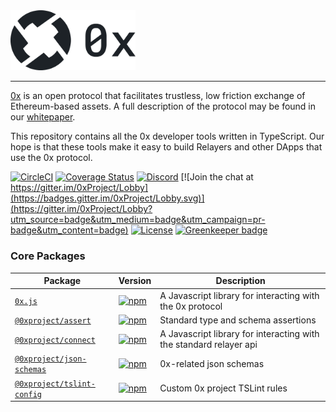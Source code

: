 <img src="https://github.com/0xProject/branding/blob/master/0x_Black_CMYK.png" width="200px" >

---

[0x][website-url] is an open protocol that facilitates trustless, low friction exchange of Ethereum-based assets. A full description of the protocol may be found in our [whitepaper][whitepaper-url].

This repository contains all the 0x developer tools written in TypeScript. Our hope is that these tools make it easy to build Relayers and other DApps that use the 0x protocol.

[website-url]: https://0xproject.com/
[whitepaper-url]: https://0xproject.com/pdfs/0x_white_paper.pdf

[![CircleCI](https://circleci.com/gh/0xProject/0x.js.svg?style=svg&circle-token=61bf7cd8c9b4e11b132089dfcffdd1be277d1e0c)](https://circleci.com/gh/0xProject/0x.js)
[![Coverage Status](https://coveralls.io/repos/github/0xProject/0x.js/badge.svg?branch=master&t=fp0cXD)](https://coveralls.io/github/0xProject/0x.js?branch=master)
[![Discord](https://img.shields.io/badge/chat-rocket.chat-yellow.svg?style=flat
)](https://chat.0xproject.com)
[![Join the chat at https://gitter.im/0xProject/Lobby](https://badges.gitter.im/0xProject/Lobby.svg)](https://gitter.im/0xProject/Lobby?utm_source=badge&utm_medium=badge&utm_campaign=pr-badge&utm_content=badge)
[![License](https://img.shields.io/badge/License-Apache%202.0-blue.svg)](https://opensource.org/licenses/Apache-2.0)
[![Greenkeeper badge](https://badges.greenkeeper.io/0xProject/0x.js.svg?token=7c22e5c72acf39d3ead8d29c5d9bb38f9096df3e643024dcedd53ab732847be1&ts=1496426342666)](https://greenkeeper.io/)

### Core Packages

| Package | Version | Description |
|--------|-------|------------|
| [`0x.js`](/packages/0x.js) | [![npm](https://img.shields.io/npm/v/0x.js.svg?maxAge=2592000)](https://www.npmjs.com/package/0x.js) | A Javascript library for interacting with the 0x protocol |
| [`@0xproject/assert`](/packages/assert) | [![npm](https://img.shields.io/npm/v/@0xproject/assert.svg?maxAge=2592000)](https://www.npmjs.com/package/@0xproject/assert) | Standard type and schema assertions |
| [`@0xproject/connect`](/packages/connect) | [![npm](https://img.shields.io/npm/v/@0xproject/connect.svg?maxAge=2592000)](https://www.npmjs.com/package/@0xproject/connect) | A Javascript library for interacting with the standard relayer api |
| [`@0xproject/json-schemas`](/packages/json-schemas) | [![npm](https://img.shields.io/npm/v/@0xproject/json-schemas.svg?maxAge=2592000)](https://www.npmjs.com/package/@0xproject/json-schemas) | 0x-related json schemas |
| [`@0xproject/tslint-config`](/packages/tslint-config) | [![npm](https://img.shields.io/npm/v/@0xproject/tslint-config.svg?maxAge=2592000)](https://www.npmjs.com/package/@0xproject/tslint-config) | Custom 0x project TSLint rules |
